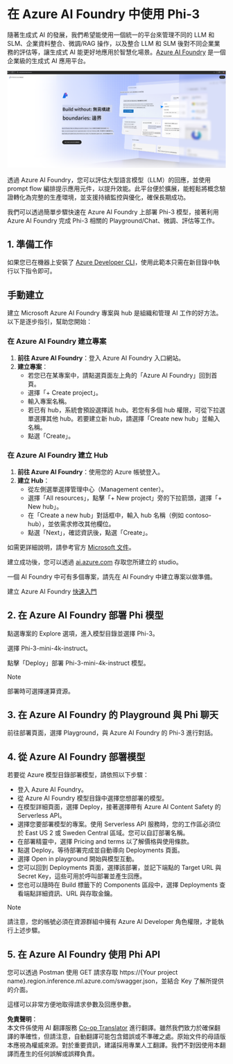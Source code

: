 <!--
CO_OP_TRANSLATOR_METADATA:
{
  "original_hash": "3a1e48b628022485aac989c9f733e792",
  "translation_date": "2025-07-17T05:20:30+00:00",
  "source_file": "md/02.QuickStart/AzureAIFoundry_QuickStart.md",
  "language_code": "tw"
}
-->
# **在 Azure AI Foundry 中使用 Phi-3**

隨著生成式 AI 的發展，我們希望能使用一個統一的平台來管理不同的 LLM 和 SLM、企業資料整合、微調/RAG 操作，以及整合 LLM 和 SLM 後對不同企業業務的評估等，讓生成式 AI 能更好地應用於智慧化場景。[Azure AI Foundry](https://ai.azure.com) 是一個企業級的生成式 AI 應用平台。

![aistudo](../../../../translated_images/aifoundry_home.f28a8127c96c7d93d6fb1d0a69b635bc36834da1f0615d7d2b8be216021d9eeb.tw.png)

透過 Azure AI Foundry，您可以評估大型語言模型（LLM）的回應，並使用 prompt flow 編排提示應用元件，以提升效能。此平台便於擴展，能輕鬆將概念驗證轉化為完整的生產環境，並支援持續監控與優化，確保長期成功。

我們可以透過簡單步驟快速在 Azure AI Foundry 上部署 Phi-3 模型，接著利用 Azure AI Foundry 完成 Phi-3 相關的 Playground/Chat、微調、評估等工作。

## **1. 準備工作**

如果您已在機器上安裝了 [Azure Developer CLI](https://learn.microsoft.com/azure/developer/azure-developer-cli/overview?WT.mc_id=aiml-138114-kinfeylo)，使用此範本只需在新目錄中執行以下指令即可。

## 手動建立

建立 Microsoft Azure AI Foundry 專案與 hub 是組織和管理 AI 工作的好方法。以下是逐步指引，幫助您開始：

### 在 Azure AI Foundry 建立專案

1. **前往 Azure AI Foundry**：登入 Azure AI Foundry 入口網站。
2. **建立專案**：
   - 若您已在某專案中，請點選頁面左上角的「Azure AI Foundry」回到首頁。
   - 選擇「+ Create project」。
   - 輸入專案名稱。
   - 若已有 hub，系統會預設選擇該 hub。若您有多個 hub 權限，可從下拉選單選擇其他 hub。若要建立新 hub，請選擇「Create new hub」並輸入名稱。
   - 點選「Create」。

### 在 Azure AI Foundry 建立 Hub

1. **前往 Azure AI Foundry**：使用您的 Azure 帳號登入。
2. **建立 Hub**：
   - 從左側選單選擇管理中心（Management center）。
   - 選擇「All resources」，點擊「+ New project」旁的下拉箭頭，選擇「+ New hub」。
   - 在「Create a new hub」對話框中，輸入 hub 名稱（例如 contoso-hub），並依需求修改其他欄位。
   - 點選「Next」，確認資訊後，點選「Create」。

如需更詳細說明，請參考官方 [Microsoft 文件](https://learn.microsoft.com/azure/ai-studio/how-to/create-projects)。

建立成功後，您可以透過 [ai.azure.com](https://ai.azure.com/) 存取您所建立的 studio。

一個 AI Foundry 中可有多個專案，請先在 AI Foundry 中建立專案以做準備。

建立 Azure AI Foundry [快速入門](https://learn.microsoft.com/azure/ai-studio/quickstarts/get-started-code)

## **2. 在 Azure AI Foundry 部署 Phi 模型**

點選專案的 Explore 選項，進入模型目錄並選擇 Phi-3。

選擇 Phi-3-mini-4k-instruct。

點擊「Deploy」部署 Phi-3-mini-4k-instruct 模型。

> [!NOTE]
>
> 部署時可選擇運算資源。

## **3. 在 Azure AI Foundry 的 Playground 與 Phi 聊天**

前往部署頁面，選擇 Playground，與 Azure AI Foundry 的 Phi-3 進行對話。

## **4. 從 Azure AI Foundry 部署模型**

若要從 Azure 模型目錄部署模型，請依照以下步驟：

- 登入 Azure AI Foundry。
- 從 Azure AI Foundry 模型目錄中選擇您想部署的模型。
- 在模型詳細頁面，選擇 Deploy，接著選擇帶有 Azure AI Content Safety 的 Serverless API。
- 選擇您要部署模型的專案。使用 Serverless API 服務時，您的工作區必須位於 East US 2 或 Sweden Central 區域。您可以自訂部署名稱。
- 在部署精靈中，選擇 Pricing and terms 以了解價格與使用條款。
- 點選 Deploy。等待部署完成並自動導向 Deployments 頁面。
- 選擇 Open in playground 開始與模型互動。
- 您可以回到 Deployments 頁面，選擇該部署，並記下端點的 Target URL 與 Secret Key，這些可用於呼叫部署並產生回應。
- 您也可以隨時在 Build 標籤下的 Components 區段中，選擇 Deployments 查看端點詳細資訊、URL 與存取金鑰。

> [!NOTE]
> 請注意，您的帳號必須在資源群組中擁有 Azure AI Developer 角色權限，才能執行上述步驟。

## **5. 在 Azure AI Foundry 使用 Phi API**

您可以透過 Postman 使用 GET 請求存取 https://{Your project name}.region.inference.ml.azure.com/swagger.json，並結合 Key 了解所提供的介面。

這樣可以非常方便地取得請求參數及回應參數。

**免責聲明**：  
本文件係使用 AI 翻譯服務 [Co-op Translator](https://github.com/Azure/co-op-translator) 進行翻譯。雖然我們致力於確保翻譯的準確性，但請注意，自動翻譯可能包含錯誤或不準確之處。原始文件的母語版本應視為權威來源。對於重要資訊，建議採用專業人工翻譯。我們不對因使用本翻譯而產生的任何誤解或誤釋負責。